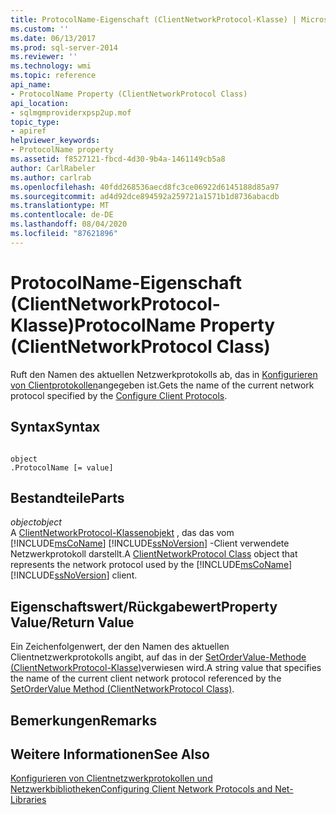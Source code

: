 ```yaml
---
title: ProtocolName-Eigenschaft (ClientNetworkProtocol-Klasse) | Microsoft-Dokumentation
ms.custom: ''
ms.date: 06/13/2017
ms.prod: sql-server-2014
ms.reviewer: ''
ms.technology: wmi
ms.topic: reference
api_name:
- ProtocolName Property (ClientNetworkProtocol Class)
api_location:
- sqlmgmproviderxpsp2up.mof
topic_type:
- apiref
helpviewer_keywords:
- ProtocolName property
ms.assetid: f8527121-fbcd-4d30-9b4a-1461149cb5a8
author: CarlRabeler
ms.author: carlrab
ms.openlocfilehash: 40fdd268536aecd8fc3ce06922d6145188d85a97
ms.sourcegitcommit: ad4d92dce894592a259721a1571b1d8736abacdb
ms.translationtype: MT
ms.contentlocale: de-DE
ms.lasthandoff: 08/04/2020
ms.locfileid: "87621896"
---
```

# <a name="protocolname-property-clientnetworkprotocol-class"></a><span data-ttu-id="78c36-102">ProtocolName-Eigenschaft (ClientNetworkProtocol-Klasse)</span><span class="sxs-lookup"><span data-stu-id="78c36-102">ProtocolName Property (ClientNetworkProtocol Class)</span></span>
  <span data-ttu-id="78c36-103">Ruft den Namen des aktuellen Netzwerkprotokolls ab, das in [Konfigurieren von Clientprotokollen](https://technet.microsoft.com/library/ms181035.aspx)angegeben ist.</span><span class="sxs-lookup"><span data-stu-id="78c36-103">Gets the name of the current network protocol specified by the [Configure Client Protocols](https://technet.microsoft.com/library/ms181035.aspx).</span></span>  
  
## <a name="syntax"></a><span data-ttu-id="78c36-104">Syntax</span><span class="sxs-lookup"><span data-stu-id="78c36-104">Syntax</span></span>  
  
```  
  
object  
.ProtocolName [= value]  
```  
  
## <a name="parts"></a><span data-ttu-id="78c36-105">Bestandteile</span><span class="sxs-lookup"><span data-stu-id="78c36-105">Parts</span></span>  
 <span data-ttu-id="78c36-106">*object*</span><span class="sxs-lookup"><span data-stu-id="78c36-106">*object*</span></span>  
 <span data-ttu-id="78c36-107">A [ClientNetworkProtocol-Klassenobjekt](clientnetworkprotocol-class.md) , das das vom [!INCLUDE[msCoName](../../../includes/msconame-md.md)] [!INCLUDE[ssNoVersion](../../../includes/ssnoversion-md.md)] -Client verwendete Netzwerkprotokoll darstellt.</span><span class="sxs-lookup"><span data-stu-id="78c36-107">A [ClientNetworkProtocol Class](clientnetworkprotocol-class.md) object that represents the network protocol used by the [!INCLUDE[msCoName](../../../includes/msconame-md.md)] [!INCLUDE[ssNoVersion](../../../includes/ssnoversion-md.md)] client.</span></span>  
  
## <a name="property-valuereturn-value"></a><span data-ttu-id="78c36-108">Eigenschaftswert/Rückgabewert</span><span class="sxs-lookup"><span data-stu-id="78c36-108">Property Value/Return Value</span></span>  
 <span data-ttu-id="78c36-109">Ein Zeichenfolgenwert, der den Namen des aktuellen Clientnetzwerkprotokolls angibt, auf das in der [SetOrderValue-Methode (ClientNetworkProtocol-Klasse)](https://technet.microsoft.com/library/ms179295.aspx)verwiesen wird.</span><span class="sxs-lookup"><span data-stu-id="78c36-109">A string value that specifies the name of the current client network protocol referenced by the [SetOrderValue Method (ClientNetworkProtocol Class)](https://technet.microsoft.com/library/ms179295.aspx).</span></span>  
  
## <a name="remarks"></a><span data-ttu-id="78c36-110">Bemerkungen</span><span class="sxs-lookup"><span data-stu-id="78c36-110">Remarks</span></span>  
  
## <a name="see-also"></a><span data-ttu-id="78c36-111">Weitere Informationen</span><span class="sxs-lookup"><span data-stu-id="78c36-111">See Also</span></span>  
 [<span data-ttu-id="78c36-112">Konfigurieren von Clientnetzwerkprotokollen und Netzwerkbibliotheken</span><span class="sxs-lookup"><span data-stu-id="78c36-112">Configuring Client Network Protocols and Net-Libraries</span></span>](https://technet.microsoft.com/library/ms181035.aspx)  
  
  
